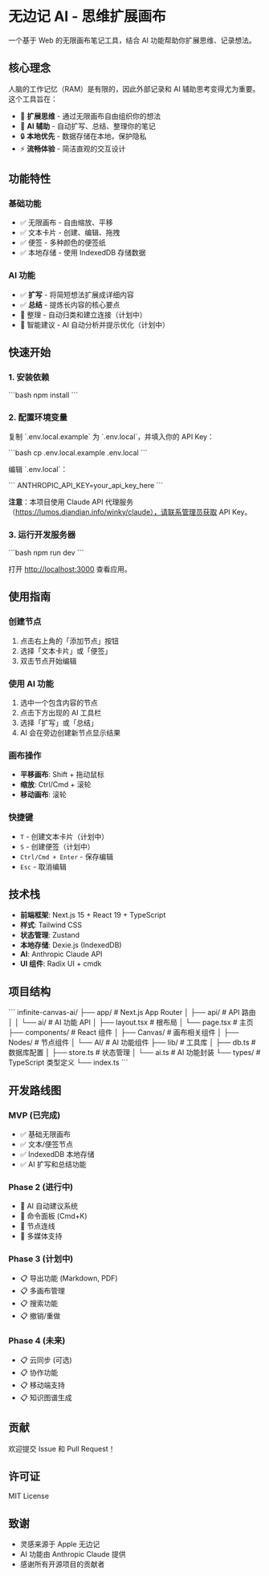 # 无边记 AI - 思维扩展画布

一个基于 Web 的无限画布笔记工具，结合 AI 功能帮助你扩展思维、记录想法。

## 核心理念

人脑的工作记忆（RAM）是有限的，因此外部记录和 AI 辅助思考变得尤为重要。这个工具旨在：

- 💭 **扩展思维** - 通过无限画布自由组织你的想法
- 🤖 **AI 辅助** - 自动扩写、总结、整理你的笔记
- 🔒 **本地优先** - 数据存储在本地，保护隐私
- ⚡ **流畅体验** - 简洁直观的交互设计

## 功能特性

### 基础功能
- ✅ 无限画布 - 自由缩放、平移
- ✅ 文本卡片 - 创建、编辑、拖拽
- ✅ 便签 - 多种颜色的便签纸
- ✅ 本地存储 - 使用 IndexedDB 存储数据

### AI 功能
- ✅ **扩写** - 将简短想法扩展成详细内容
- ✅ **总结** - 提炼长内容的核心要点
- 🔄 整理 - 自动归类和建立连接（计划中）
- 🔄 智能建议 - AI 自动分析并提示优化（计划中）

## 快速开始

### 1. 安装依赖

\`\`\`bash
npm install
\`\`\`

### 2. 配置环境变量

复制 \`.env.local.example\` 为 \`.env.local\`，并填入你的 API Key：

\`\`\`bash
cp .env.local.example .env.local
\`\`\`

编辑 \`.env.local\`：

\`\`\`
ANTHROPIC_API_KEY=your_api_key_here
\`\`\`

**注意**：本项目使用 Claude API 代理服务（https://lumos.diandian.info/winky/claude），请联系管理员获取 API Key。

### 3. 运行开发服务器

\`\`\`bash
npm run dev
\`\`\`

打开 [http://localhost:3000](http://localhost:3000) 查看应用。

## 使用指南

### 创建节点

1. 点击右上角的「添加节点」按钮
2. 选择「文本卡片」或「便签」
3. 双击节点开始编辑

### 使用 AI 功能

1. 选中一个包含内容的节点
2. 点击下方出现的 AI 工具栏
3. 选择「扩写」或「总结」
4. AI 会在旁边创建新节点显示结果

### 画布操作

- **平移画布**: Shift + 拖动鼠标
- **缩放**: Ctrl/Cmd + 滚轮
- **移动画布**: 滚轮

### 快捷键

- `T` - 创建文本卡片（计划中）
- `S` - 创建便签（计划中）
- `Ctrl/Cmd + Enter` - 保存编辑
- `Esc` - 取消编辑

## 技术栈

- **前端框架**: Next.js 15 + React 19 + TypeScript
- **样式**: Tailwind CSS
- **状态管理**: Zustand
- **本地存储**: Dexie.js (IndexedDB)
- **AI**: Anthropic Claude API
- **UI 组件**: Radix UI + cmdk

## 项目结构

\`\`\`
infinite-canvas-ai/
├── app/                    # Next.js App Router
│   ├── api/               # API 路由
│   │   └── ai/           # AI 功能 API
│   ├── layout.tsx        # 根布局
│   └── page.tsx          # 主页
├── components/            # React 组件
│   ├── Canvas/           # 画布相关组件
│   ├── Nodes/            # 节点组件
│   └── AI/               # AI 功能组件
├── lib/                   # 工具库
│   ├── db.ts             # 数据库配置
│   ├── store.ts          # 状态管理
│   └── ai.ts             # AI 功能封装
└── types/                 # TypeScript 类型定义
    └── index.ts
\`\`\`

## 开发路线图

### MVP (已完成)
- ✅ 基础无限画布
- ✅ 文本/便签节点
- ✅ IndexedDB 本地存储
- ✅ AI 扩写和总结功能

### Phase 2 (进行中)
- 🔄 AI 自动建议系统
- 🔄 命令面板 (Cmd+K)
- 🔄 节点连线
- 🔄 多媒体支持

### Phase 3 (计划中)
- 📋 导出功能 (Markdown, PDF)
- 📋 多画布管理
- 📋 搜索功能
- 📋 撤销/重做

### Phase 4 (未来)
- 📋 云同步 (可选)
- 📋 协作功能
- 📋 移动端支持
- 📋 知识图谱生成

## 贡献

欢迎提交 Issue 和 Pull Request！

## 许可证

MIT License

## 致谢

- 灵感来源于 Apple 无边记
- AI 功能由 Anthropic Claude 提供
- 感谢所有开源项目的贡献者
